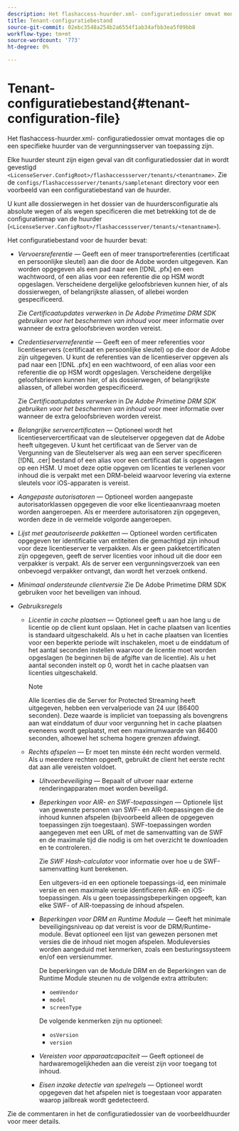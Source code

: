 ```yaml
---
description: Het flashaccess-huurder.xml- configuratiedossier omvat montages die op een specifieke huurder van de vergunningsserver van toepassing zijn.
title: Tenant-configuratiebestand
source-git-commit: 02ebc3548a254b2a6554f1ab34afbb3ea5f09bb8
workflow-type: tm+mt
source-wordcount: '773'
ht-degree: 0%

---
```


# Tenant-configuratiebestand{#tenant-configuration-file}

Het flashaccess-huurder.xml- configuratiedossier omvat montages die op een specifieke huurder van de vergunningsserver van toepassing zijn.

Elke huurder steunt zijn eigen geval van dit configuratiedossier dat in wordt gevestigd `<LicenseServer.ConfigRoot>/flashaccessserver/tenants/<tenantname>`. Zie de `configs/flashaccessserver/tenants/sampletenant` directory voor een voorbeeld van een configuratiebestand van de huurder.

U kunt alle dossierwegen in het dossier van de huurdersconfiguratie als absolute wegen of als wegen specificeren die met betrekking tot de de configuratiemap van de huurder (`<LicenseServer.ConfigRoot>/flashaccessserver/tenants/<tenantname>`).

Het configuratiebestand voor de huurder bevat:

* *Vervoersreferentie* — Geeft een of meer transportreferenties (certificaat en persoonlijke sleutel) aan die door de Adobe worden uitgegeven. Kan worden opgegeven als een pad naar een [!DNL .pfx] en een wachtwoord, of een alias voor een referentie die op HSM wordt opgeslagen. Verscheidene dergelijke geloofsbrieven kunnen hier, of als dossierwegen, of belangrijkste aliassen, of allebei worden gespecificeerd.

  Zie *Certificaatupdates verwerken* in *De Adobe Primetime DRM SDK gebruiken voor het beschermen van inhoud* voor meer informatie over wanneer de extra geloofsbrieven worden vereist.

* *Credentieserverreferentie* — Geeft een of meer referenties voor licentieservers (certificaat en persoonlijke sleutel) op die door de Adobe zijn uitgegeven. U kunt de referenties van de licentieserver opgeven als pad naar een [!DNL .pfx] en een wachtwoord, of een alias voor een referentie die op HSM wordt opgeslagen. Verscheidene dergelijke geloofsbrieven kunnen hier, of als dossierwegen, of belangrijkste aliassen, of allebei worden gespecificeerd.

  Zie *Certificaatupdates verwerken* in *De Adobe Primetime DRM SDK gebruiken voor het beschermen van inhoud* voor meer informatie over wanneer de extra geloofsbrieven worden vereist.

* *Belangrijke servercertificaten* — Optioneel wordt het licentieservercertificaat van de sleutelserver opgegeven dat de Adobe heeft uitgegeven. U kunt het certificaat van de Server van de Vergunning van de Sleutelserver als weg aan een server specificeren [!DNL .cer] bestand of een alias voor een certificaat dat is opgeslagen op een HSM. U moet deze optie opgeven om licenties te verlenen voor inhoud die is verpakt met een DRM-beleid waarvoor levering via externe sleutels voor iOS-apparaten is vereist.

* *Aangepaste autorisatoren* — Optioneel worden aangepaste autorisatorklassen opgegeven die voor elke licentieaanvraag moeten worden aangeroepen. Als er meerdere autorisatoren zijn opgegeven, worden deze in de vermelde volgorde aangeroepen.
* *Lijst met geautoriseerde pakketten* — Optioneel worden certificaten opgegeven ter identificatie van entiteiten die gemachtigd zijn inhoud voor deze licentieserver te verpakken. Als er geen pakketcertificaten zijn opgegeven, geeft de server licenties voor inhoud uit die door een verpakker is verpakt. Als de server een vergunningsverzoek van een onbevoegd verpakker ontvangt, dan wordt het verzoek ontkend.
* *Minimaal ondersteunde clientversie* Zie De Adobe Primetime DRM SDK gebruiken voor het beveiligen van inhoud.

* *Gebruiksregels*

   * *Licentie in cache plaatsen* — Optioneel geeft u aan hoe lang u de licentie op de client kunt opslaan. Het in cache plaatsen van licenties is standaard uitgeschakeld. Als u het in cache plaatsen van licenties voor een beperkte periode wilt inschakelen, moet u de einddatum of het aantal seconden instellen waarvoor de licentie moet worden opgeslagen (te beginnen bij de afgifte van de licentie). Als u het aantal seconden instelt op 0, wordt het in cache plaatsen van licenties uitgeschakeld.

     >[!NOTE]
     >
     >Alle licenties die de Server for Protected Streaming heeft uitgegeven, hebben een vervalperiode van 24 uur (86400 seconden). Deze waarde is impliciet van toepassing als bovengrens aan wat einddatum of duur voor vergunning het in cache plaatsen eveneens wordt geplaatst, met een maximumwaarde van 86400 seconden, alhoewel het schema hogere grenzen afdwingt.

   * *Rechts afspelen* — Er moet ten minste één recht worden vermeld. Als u meerdere rechten opgeeft, gebruikt de client het eerste recht dat aan alle vereisten voldoet.

      * *Uitvoerbeveiliging* — Bepaalt of uitvoer naar externe renderingapparaten moet worden beveiligd.
      * *Beperkingen voor AIR- en SWF-toepassingen* — Optionele lijst van gewenste personen van SWF- en AIR-toepassingen die de inhoud kunnen afspelen (bijvoorbeeld alleen de opgegeven toepassingen zijn toegestaan). SWF-toepassingen worden aangegeven met een URL of met de samenvatting van de SWF en de maximale tijd die nodig is om het overzicht te downloaden en te controleren.

        Zie *SWF Hash-calculator* voor informatie over hoe u de SWF-samenvatting kunt berekenen.

        Een uitgevers-id en een optionele toepassings-id, een minimale versie en een maximale versie identificeren AIR- en iOS-toepassingen. Als u geen toepassingsbeperkingen opgeeft, kan elke SWF- of AIR-toepassing de inhoud afspelen.

      * *Beperkingen voor DRM en Runtime Module* — Geeft het minimale beveiligingsniveau op dat vereist is voor de DRM/Runtime-module. Bevat optioneel een lijst van gewezen personen met versies die de inhoud niet mogen afspelen. Moduleversies worden aangeduid met kenmerken, zoals een besturingssysteem en/of een versienummer.

        De beperkingen van de Module DRM en de Beperkingen van de Runtime Module steunen nu de volgende extra attributen:

         * `oemVendor`
         * `model`
         * `screenType`

        De volgende kenmerken zijn nu optioneel:

         * `osVersion`
         * `version`

      * *Vereisten voor apparaatcapaciteit* — Geeft optioneel de hardwaremogelijkheden aan die vereist zijn voor toegang tot inhoud.
      * *Eisen inzake detectie van spelregels* — Optioneel wordt opgegeven dat het afspelen niet is toegestaan voor apparaten waarop jailbreak wordt gedetecteerd.

Zie de commentaren in het de configuratiedossier van de voorbeeldhuurder voor meer details.
